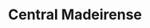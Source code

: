 ---
title: "Central Madeirense"
url: /caracas/central-madeirense-av-principal-lomas-de-prados-del-este/
shop: Supermarkt
---